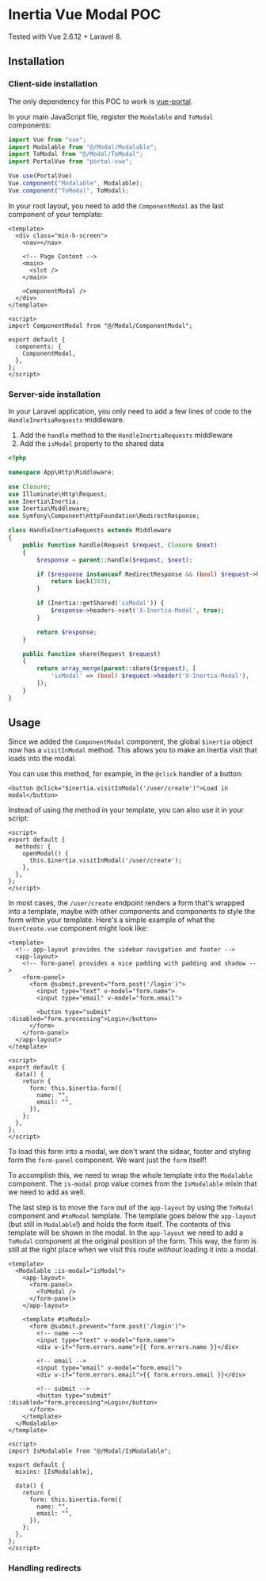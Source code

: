 # Inertia Vue Modal POC

Tested with Vue 2.6.12 + Laravel 8.

## Installation

### Client-side installation

The only dependency for this POC to work is [vue-portal](https://github.com/LinusBorg/portal-vue).

In your main JavaScript file, register the `Modalable` and `ToModal` components:

```javascript
import Vue from "vue";
import Modalable from "@/Modal/Modalable";
import ToModal from "@/Modal/ToModal";
import PortalVue from "portal-vue";

Vue.use(PortalVue)
Vue.component("Modalable", Modalable);
Vue.component("ToModal", ToModal);
```

In your root layout, you need to add the `ComponentModal` as the last component of your template:

```vue
<template>
  <div class="min-h-screen">
    <nav></nav>

    <!-- Page Content -->
    <main>
      <slot />
    </main>

    <ComponentModal />
  </div>
</template>

<script>
import ComponentModal from "@/Modal/ComponentModal";

export default {
  components: {
    ComponentModal,
  },
};
</script>
```

### Server-side installation

In your Laravel application, you only need to add a few lines of code to the `HandleInertiaRequests` middleware.

1. Add the `handle` method to the `HandleInertiaRequests` middleware
2. Add the `isModal` property to the shared data

```php
<?php

namespace App\Http\Middleware;

use Closure;
use Illuminate\Http\Request;
use Inertia\Inertia;
use Inertia\Middleware;
use Symfony\Component\HttpFoundation\RedirectResponse;

class HandleInertiaRequests extends Middleware
{
    public function handle(Request $request, Closure $next)
    {
        $response = parent::handle($request, $next);

        if ($response instanceof RedirectResponse && (bool) $request->header('X-Inertia-Modal-Redirect-Back')) {
            return back(303);
        }

        if (Inertia::getShared('isModal')) {
            $response->headers->set('X-Inertia-Modal', true);
        }

        return $response;
    }

    public function share(Request $request)
    {
        return array_merge(parent::share($request), [
            'isModal' => (bool) $request->header('X-Inertia-Modal'),
        ]);
    }
}
```

## Usage

Since we added the `ComponentModal` component, the global `$inertia` object now has a `visitInModal` method. This allows you to make an Inertia visit that loads into the modal.

You can use this method, for example, in the `@click` handler of a button:

```vue
<button @click="$inertia.visitInModal('/user/create')">Load in modal</button>
```

Instead of using the method in your template, you can also use it in your script:

```vue
<script>
export default {
  methods: {
    openModal() {
      this.$inertia.visitInModal('/user/create');
    },
  },
};
</script>
```

In most cases, the `/user/create` endpoint renders a form that's wrapped into a template, maybe with other components and components to style the form within your template. Here's a simple example of what the `UserCreate.vue` component might look like:

```vue
<template>
  <!-- app-layout provides the sidebar navigation and footer -->
  <app-layout>
    <!-- form-panel provides a nice padding with padding and shadow -->
    <form-panel>
      <form @submit.prevent="form.post('/login')">
        <input type="text" v-model="form.name">
        <input type="email" v-model="form.email">

        <button type="submit" :disabled="form.processing">Login</button>
      </form>
    </form-panel>
  </app-layout>
</template>

<script>
export default {
  data() {
    return {
      form: this.$inertia.form({
        name: "",
        email: "",
      }),
    };
  },
};
</script>
```

To load this form into a modal, we don't want the sidear, footer and styling form the `form-panel` component. We want just the `form` itself!

To accomplish this, we need to wrap the whole template into the `Modalable` component. The `is-modal` prop value comes from the `IsModalable` mixin that we need to add as well.

The last step is to move the `form` out of the `app-layout` by using the `ToModal` component and `#toModal` template. The template goes below the `app-layout` (but still in `Modalable`!) and holds the form itself. The contents of this template will be shown in the modal. In the `app-layout` we need to add a `ToModal` component at the original position of the form. This way, the form is still at the right place when we visit this route *without* loading it into a modal.

```vue
<template>
  <Modalable :is-modal="isModal">
    <app-layout>
      <form-panel>
        <ToModal />
      </form-panel>
    </app-layout>

    <template #toModal>
      <form @submit.prevent="form.post('/login')">
        <!-- name -->
        <input type="text" v-model="form.name">
        <div v-if="form.errors.name">{{ form.errors.name }}</div>

        <!-- email -->
        <input type="email" v-model="form.email">
        <div v-if="form.errors.email">{{ form.errors.email }}</div>

        <!-- submit -->
        <button type="submit" :disabled="form.processing">Login</button>
      </form>
    </template>
  </Modalable>
</template>

<script>
import IsModalable from "@/Modal/IsModalable";

export default {
  mixins: [IsModalable],

  data() {
    return {
      form: this.$inertia.form({
        name: "",
        email: "",
      }),
    };
  },
};
</script>
```

### Handling redirects

